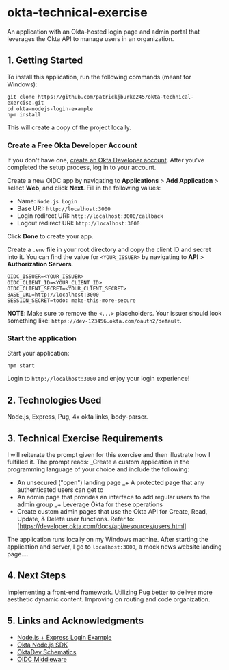 # okta-technical-exercise
An application with an Okta-hosted login page and admin portal that leverages the Okta API to manage users in an organization.

## 1. Getting Started

To install this application, run the following commands (meant for Windows):
```
git clone https://github.com/patrickjburke245/okta-technical-exercise.git
cd okta-nodejs-login-example
npm install
```
This will create a copy of the project locally.
### Create a Free Okta Developer Account

If you don't have one, [create an Okta Developer account](https://developer.okta.com/signup/). After you've completed the setup process, log in to your account.

Create a new OIDC app by navigating to **Applications** > **Add Application** > select **Web**, and click **Next**. Fill in the following values:

* Name: `Node.js Login`
* Base URI: `http://localhost:3000`
* Login redirect URI: `http://localhost:3000/callback`
* Logout redirect URI: `http://localhost:3000`

Click **Done** to create your app. 

Create a `.env` file in your root directory and copy the client ID and secret into it. You can find the value for `<YOUR_ISSUER>` by navigating to **API** > **Authorization Servers**.

```
OIDC_ISSUER=<YOUR_ISSUER>
OIDC_CLIENT_ID=<YOUR_CLIENT_ID>
OIDC_CLIENT_SECRET=<YOUR_CLIENT_SECRET>
BASE_URL=http://localhost:3000
SESSION_SECRET=todo: make-this-more-secure
```
   
**NOTE**: Make sure to remove the `<...>` placeholders. Your issuer should look something like: `https://dev-123456.okta.com/oauth2/default`.

### Start the application

Start your application:

```
npm start
```

Login to `http://localhost:3000` and enjoy your login experience!

## 2. Technologies Used
Node.js, Express, Pug, 4x okta links, body-parser.

## 3. Technical Exercise Requirements
I will reiterate the prompt given for this exercise and then illustrate how I fulfilled it. The prompt reads:
_Create a custom application in the programming language of your choice and include the following:
+ An unsecured ("open") landing page
_+ A protected page that any authenticated users can get to
+ An admin page that provides an interface to add regular users to the admin group
_+ Leverage Okta for these operations
+ Create custom admin pages that use the Okta API for Create, Read, Update, & Delete user functions. Refer to: [https://developer.okta.com/docs/api/resources/users.html]

The application runs locally on my Windows machine. After starting the application and server, I go to `localhost:3000`, a mock news website landing page....
## 4. Next Steps
Implementing a front-end framework. Utilizing Pug better to deliver more aesthetic dynamic content. Improving on routing and code organization.

## 5. Links and Acknowledgments
* [Node.js + Express Login Example](https://github.com/oktadeveloper/okta-nodejs-login-example#readme)
* [Okta Node.js SDK](https://github.com/okta/okta-sdk-nodejs#readme)
* [OktaDev Schematics](https://github.com/oktadeveloper/schematics#readme)
* [OIDC Middleware](https://github.com/okta/okta-oidc-js/tree/master/packages/oidc-middleware#readme)
